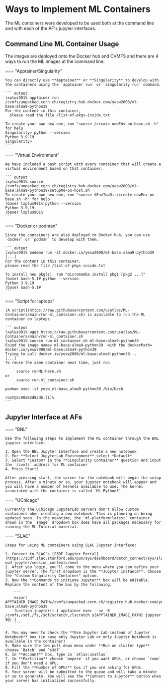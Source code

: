 # Ways to Implement ML Containers

The ML containers were developed to be used both at the command line and with
each of the AF's jupyter interfaces.

## Command Line ML Container Usage

The images are deployed onto the Docker hub and CVMFS and there are 4 ways to
run the ML images at the command line.

=== "Apptainer/Singularity"

    You can directly use **Apptainer** or **Singularity** to develop with the containers using the `apptainer run` or `singularity run` command.

    ``` output
    lxplus901% apptainer run /cvmfs/unpacked.cern.ch/registry.hub.docker.com/yesw2000/ml-base:alma9-python39
    For the content in this container,
      please read the file /list-of-pkgs-inside.txt

    To create your own new env, run "source /create-newEnv-on-base.sh -h" for help
    Singularity> python --version
    Python 3.9.19
    Singularity>
    ```

=== "Virtual Environment"

    We have included a bash script with every container that will create a virtual environment based on that container.

    ``` output
    lxplus901% source /cvmfs/unpacked.cern.ch/registry.hub.docker.com/yesw2000/ml-base:alma9-python39/setupMe-on-host.sh
    To create your own new env, run "source $EnvTopDir/create-newEnv-on-base.sh -h" for help
    (base) lxplus901% python --version
    Python 3.9.19
    (base) lxplus901%
    ```

=== "Docker or podman"

    Since the containers are also deployed to Docker hub, you can use `docker` or `podman` to develop with them.

    ``` output
    lxplus901% podman run -it docker.io/yesw2000/ml-base:alma9-python39
    [...]
    For the content in this container,
    please read the file /list-of-pkgs-inside.txt

    To install new pkg(s), run "micromamba install pkg1 [pkg2 ...]"
    (base) bash-5.1# python --version
    Python 3.9.19
    (base) bash-5.1#
    ```

=== "Script for laptops"

    [A script](https://raw.githubusercontent.com/usatlas/ML-Containers/main/run-ml_container.sh) is available to run the ML container on laptops.

    ``` output
    lxplus901% wget https://raw.githubusercontent.com/usatlas/ML-Containers/main/run-ml_container.sh
    lxplus901% source run-ml_container.sh ml-base:alma9-python39
    Found the image name= ml-base:alma9-python39  with the dockerPath= docker.io/yesw2000/ml-base:alma9-python39
    Trying to pull docker.io/yesw2000/ml-base:alma9-python39...
    [...]
    To reuse the same container next time, just run

         source runML-here.sh
    or
         source run-ml_container.sh

    podman exec -it yesw_ml-base_alma9-python39 /bin/bash

    root@3c90a02d92d6:[1]%
    ```

## Jupyter Interface at AFs

=== "BNL"

    Use the following steps to implement the ML container through the BNL jupyter interface:

    1. Open the BNL Jupyter Interface and create a new notebook
    2. For **Select JupyterLab Environment** select *Default*
    3. Select *Custom* in the **Singularity Container** question and input the `/cvmfs` address for ML container
    4. Press Start!

    After pressing start, the server for the notebook will begin the setup process. After a minute or so, your jupyter notebook will appear and you will have a number of kernels available to use. The kernel associated with the container is called `ML-Python3`.

=== "UChicago"

    Currently the UChicago JupyterLab servers don't allow custom containers when creating a new notebook. This is planning on being updated soon. In the meantime, the `ml-platform:latest` container shown in the `Image` dropdown box does have all packages necessary for running the ML Tutorial material.

=== "SLAC"

    Steps for using ML containers using SLAC Jupyter interface:

    1. Connect to SLAC's [S3DF Jupyter Portal](https://s3df.slac.stanford.edu/pun/sys/dashboard/batch_connect/sys/slac-ood-jupyter/session_contexts/new)
    2. After you login, you'll come to the menu where you can define your jupyter server. The first dropdown is the **Jupyter Instance**. Choose the "Custom Singularity Container" option.
    3. Now the **Commands to initiate Jupyter** box will be editable. Replace the content of the box by the following:

        ```
        export APPTAINER_IMAGE_PATH=/cvmfs/unpacked.cern.ch/registry.hub.docker.com/yesw2000/ml-base:alma9-python39
        function jupyter() { apptainer exec --nv -B /cvmfs,/sdf,/fs,/sdf/scratch,/lscratch ${APPTAINER_IMAGE_PATH} jupyter $@; }
        ```

    4. You may need to check the **Use Jupyter Lab instead of Jupyter Notebook** box (in case only Jupyter Lab or only Jupyter Notebook is available in the container)
    5. Make sure the two pull down menu under **Run on cluster type** choose `Batch` and `s3df`.
    6. In **Account** box, type in `atlas:usatlas`
    7. In **Partition** choose `ampere` if you want GPUs, or choose `rome` if you don't need a GPU.
    8. Fill the **Number of GPUs** box if you are asking for GPUs.
    9. Your server will be submitted to the queue and will take a minute or so to generate. You will see the **Connect to Jupyter** button when your server has initialized successfully.
